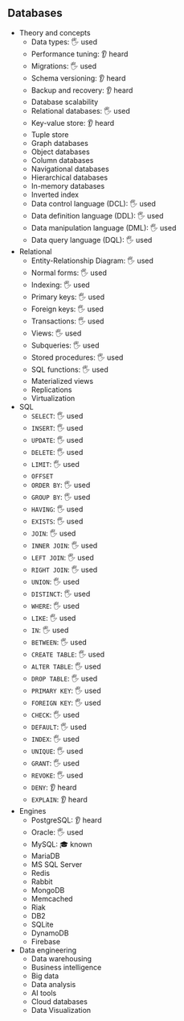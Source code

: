## Databases

- Theory and concepts
  - Data types: 🖐️ used
  - Performance tuning: 👂 heard
  - Migrations: 🖐️ used
  - Schema versioning: 👂 heard
  - Backup and recovery: 👂 heard
  - Database scalability
  - Relational databases: 🖐️ used
  - Key-value store: 👂 heard
  - Tuple store
  - Graph databases
  - Object databases
  - Column databases
  - Navigational databases
  - Hierarchical databases
  - In-memory databases
  - Inverted index
  - Data control language (DCL): 🖐️ used
  - Data definition language (DDL): 🖐️ used
  - Data manipulation language (DML): 🖐️ used
  - Data query language (DQL): 🖐️ used
- Relational
  - Entity-Relationship Diagram: 🖐️ used
  - Normal forms: 🖐️ used
  - Indexing: 🖐️ used
  - Primary keys: 🖐️ used
  - Foreign keys: 🖐️ used
  - Transactions: 🖐️ used
  - Views: 🖐️ used
  - Subqueries: 🖐️ used
  - Stored procedures: 🖐️ used
  - SQL functions: 🖐️ used
  - Materialized views
  - Replications
  - Virtualization
- SQL
  - `SELECT`: 🖐️ used
  - `INSERT`: 🖐️ used
  - `UPDATE`: 🖐️ used
  - `DELETE`: 🖐️ used
  - `LIMIT`: 🖐️ used
  - `OFFSET`
  - `ORDER BY`: 🖐️ used
  - `GROUP BY`: 🖐️ used
  - `HAVING`: 🖐️ used
  - `EXISTS`: 🖐️ used
  - `JOIN`: 🖐️ used
  - `INNER JOIN`: 🖐️ used
  - `LEFT JOIN`: 🖐️ used
  - `RIGHT JOIN`: 🖐️ used
  - `UNION`: 🖐️ used
  - `DISTINCT`: 🖐️ used
  - `WHERE`: 🖐️ used
  - `LIKE`: 🖐️ used
  - `IN`: 🖐️ used
  - `BETWEEN`: 🖐️ used
  - `CREATE TABLE`: 🖐️ used
  - `ALTER TABLE`: 🖐️ used
  - `DROP TABLE`: 🖐️ used
  - `PRIMARY KEY`: 🖐️ used
  - `FOREIGN KEY`: 🖐️ used
  - `CHECK`: 🖐️ used
  - `DEFAULT`: 🖐️ used
  - `INDEX`: 🖐️ used
  - `UNIQUE`: 🖐️ used
  - `GRANT`: 🖐️ used
  - `REVOKE`: 🖐️ used
  - `DENY`: 👂 heard
  - `EXPLAIN`: 👂 heard
- Engines
  - PostgreSQL: 👂 heard
  - Oracle: 🖐️ used
  - MySQL: 🎓 known
  - MariaDB
  - MS SQL Server
  - Redis
  - Rabbit
  - MongoDB
  - Memcached
  - Riak
  - DB2
  - SQLite
  - DynamoDB
  - Firebase
- Data engineering
  - Data warehousing
  - Business intelligence
  - Big data
  - Data analysis
  - AI tools
  - Cloud databases
  - Data Visualization
